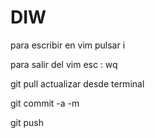 # DIW
para escribir en vim pulsar i

para salir del vim esc : wq

git pull actualizar desde terminal

git commit -a -m

git push
